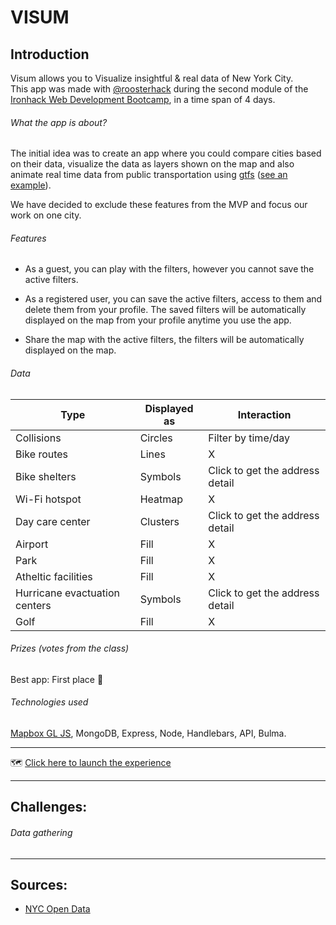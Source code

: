 # VISUM

## Introduction

Visum allows you to Visualize insightful & real data of New York City.  
This app was made with [@roosterhack](https://github.com/roosterhack) during the second module of the [Ironhack Web Development Bootcamp](https://www.ironhack.com/en), in a time span of 4 days.

###### What the app is about?

The initial idea was to create an app where you could compare cities based on their data, visualize the data as layers shown on the map and also animate real time data from public transportation using [gtfs](https://gtfs.org/) ([see an example](https://hvv.live/)).  

We have decided to exclude these features from the MVP and focus our work on one city.  

###### Features

- As a guest, you can play with the filters, however you cannot save the active filters.

- As a registered user, you can save the active filters, access to them and delete them from your profile. The saved filters will be automatically displayed on the map from your profile anytime you use the app.
- Share the map with the active filters, the filters will be automatically displayed on the map.

###### Data 

| Type                          | Displayed as | Interaction                     |
| ----------------------------- | ------------ | ------------------------------- |
| Collisions                    | Circles      | Filter by time/day              |
| Bike routes                   | Lines        | X                               |
| Bike shelters                 | Symbols      | Click to get the address detail |
| Wi-Fi hotspot                 | Heatmap      | X                               |
| Day care center               | Clusters     | Click to get the address detail |
| Airport                       | Fill         | X                               |
| Park                          | Fill         | X                               |
| Atheltic facilities           | Fill         | X                               |
| Hurricane evactuation centers | Symbols      | Click to get the address detail |
| Golf                          | Fill         | X                               |

###### Prizes _(votes from the class)_

Best app: First place :1st_place_medal:  

###### Technologies used

[Mapbox GL JS](https://docs.mapbox.com/mapbox-gl-js/api/), MongoDB, Express, Node, Handlebars, API, Bulma.

------

:world_map: [Click here to launch the experience](https://visum-app.herokuapp.com/map) 

------

## Challenges:

###### Data gathering

------

## Sources:

- [NYC Open Data ](https://data.cityofnewyork.us)

